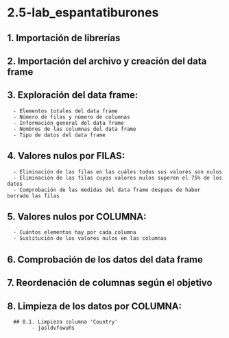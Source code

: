 # 2.5-lab_espantatiburones

## 1. Importación de librerías
## 2. Importación del archivo y creación del data frame
## 3. Exploración del data frame:
      - Elementos totales del data frame
      - Número de filas y número de columnas
      - Información general del data frame
      - Nombres de las columnas del data frame
      - Tipo de datos del data frame
## 4. Valores nulos por FILAS:
      - Eliminación de las filas en las cuáles todos sus valores son nulos
      - Eliminación de las filas cuyos valores nulos superen el 75% de los datos
      - Comprobación de las medidas del data frame despues de haber borrado las filas
## 5. Valores nulos por COLUMNA:
      - Cuántos elementos hay por cada columna
      - Sustitución de los valores nulos en las columnas
## 6. Comprobación de los datos del data frame
## 7. Reordenación de columnas según el objetivo 
## 8. Limpieza de los datos por COLUMNA:
      ## 8.1. Limpieza columna 'Country'
            - jasldvfowuhs

